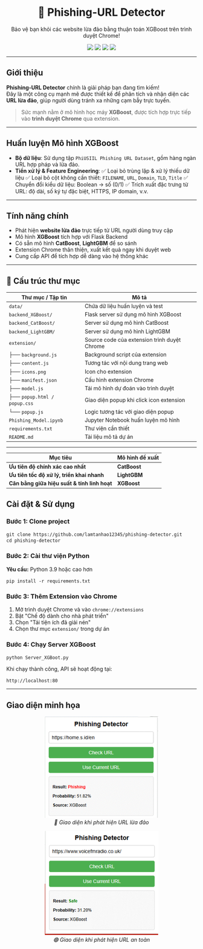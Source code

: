 <h1 align="center">🔐 Phishing-URL Detector</h1>

<p align="center">
   Bảo vệ bạn khỏi các website lừa đảo bằng thuận toán XGBoost trên trình duyệt Chrome!  
</p>

<p align="center">
  <img src="https://img.shields.io/badge/Python-3.11-blue?logo=python" />
  <img src="https://img.shields.io/badge/XGBoost-ML_Model-green?logo=scikit-learn" />
  <img src="https://img.shields.io/badge/Chrome%20Extension-Detect%20Phishing-orange?logo=googlechrome" />
  <img src="https://img.shields.io/github/license/lamtanhao12345/phishing-detector" />
</p>

---

## Giới thiệu

**Phishing-URL Detector** chính là giải pháp bạn đang tìm kiếm!  
Đây là một công cụ mạnh mẽ được thiết kế để phân tích và nhận diện các **URL lừa đảo**, giúp người dùng tránh xa những cạm bẫy trực tuyến.

>  Sức mạnh nằm ở mô hình học máy **XGBoost**, được tích hợp trực tiếp vào **trình duyệt Chrome** qua extension.

---

##  Huấn luyện Mô hình XGBoost

- **Bộ dữ liệu**: Sử dụng tập `PhiUSIIL Phishing URL Dataset`, gồm hàng ngàn URL hợp pháp và lừa đảo.
- **Tiền xử lý & Feature Engineering**:
   ✅ Loại bỏ trùng lặp & xử lý thiếu dữ liệu
   ✅ Loại bỏ cột không cần thiết: `FILENAME`, `URL`, `Domain`, `TLD`, `Title`
   ✅ Chuyển đổi kiểu dữ liệu: Boolean → số (0/1)
   ✅ Trích xuất đặc trưng từ URL: độ dài, số ký tự đặc biệt, HTTPS, IP domain, v.v.

---

## Tính năng chính

-  Phát hiện **website lừa đảo** trực tiếp từ URL người dùng truy cập
-  Mô hình **XGBoost** tích hợp với Flask Backend
-  Có sẵn mô hình **CatBoost**, **LightGBM** để so sánh
-  Extension Chrome thân thiện, xuất kết quả ngay khi duyệt web
-  Cung cấp API để tích hợp dễ dàng vào hệ thống khác

---


## 📁 Cấu trúc thư mục

| Thư mục / Tập tin               | Mô tả                                                      |
|--------------------------------|-------------------------------------------------------------|
| `data/`                        | Chứa dữ liệu huấn luyện và test                            |
| `backend_XGBoost/`             | Flask server sử dụng mô hình XGBoost                      |
| `backend_CatBoost/`            | Server sử dụng mô hình CatBoost                            |
| `backend_LightGBM/`            | Server sử dụng mô hình LightGBM                            |
| `extension/`                   | Source code của extension trình duyệt Chrome               |
| ├── `background.js`            | Background script của extension                            |
| ├── `content.js`               | Tương tác với nội dung trang web                           |
| ├── `icons.png`                | Icon cho extension                                         |
| ├── `manifest.json`            | Cấu hình extension Chrome                                  |
| ├── `model.js`                 | Tải mô hình dự đoán vào trình duyệt                       |
| ├── `popup.html / popup.css`   | Giao diện popup khi click icon extension                   |
| └── `popup.js`                 | Logic tương tác với giao diện popup                        |
| `Phishing_Model.ipynb`         | Jupyter Notebook huấn luyện mô hình                        |
| `requirements.txt`             | Thư viện cần thiết                                          |
| `README.md`                    | Tài liệu mô tả dự án                                        |


---

<table>
  <thead>
    <tr>
      <th> <b>Mục tiêu</b></th>
      <th> <b>Mô hình đề xuất</b></th>
    </tr>
  </thead>
  <tbody>
    <tr>
      <td><b>Ưu tiên độ chính xác cao nhất</b></td>
      <td> <b>CatBoost</b></td>
    </tr>
    <tr>
      <td><b>Ưu tiên tốc độ xử lý, triển khai nhanh</b></td>
      <td> <b>LightGBM</b></td>
    </tr>
    <tr>
      <td><b>Cân bằng giữa hiệu suất & tính linh hoạt</b></td>
      <td> <b>XGBoost</b></td>
    </tr>
  </tbody>
</table>

##  Cài đặt & Sử dụng

<h3> Bước 1: Clone project</h3>
<pre><code>git clone https://github.com/lamtanhao12345/phishing-detector.git
cd phishing-detector
</code></pre>

<h3> Bước 2: Cài thư viện Python</h3>
<p><strong>Yêu cầu:</strong> Python 3.9 hoặc cao hơn</p>
<pre><code>pip install -r requirements.txt
</code></pre>

<h3> Bước 3: Thêm Extension vào Chrome</h3>
<ol>
  <li>Mở trình duyệt Chrome và vào <code>chrome://extensions</code></li>
  <li>Bật "Chế độ dành cho nhà phát triển"</li>
  <li>Chọn "Tải tiện ích đã giải nén"</li>
  <li>Chọn thư mục <code>extension/</code> trong dự án</li>
</ol>

<h3> Bước 4: Chạy Server XGBoost</h3>
<pre><code>python Server_XGBoot.py
</code></pre>

<p>Khi chạy thành công, API sẽ hoạt động tại:</p>
<pre><code>http://localhost:80</code></pre>

---
## Giao diện minh họa

<p align="center">
  <img src="https://raw.githubusercontent.com/lamtanhao12345/phishing-detector/main/assets/phishing.png" width="300" />
  <br>
  <em>🔴 Giao diện khi phát hiện URL lừa đảo</em>
</p>

<p align="center">
  <img src="https://raw.githubusercontent.com/lamtanhao12345/phishing-detector/main/assets/safe.png" width="300" />
  <br>
  <em>🟢 Giao diện khi phát hiện URL an toàn</em>
</p>

